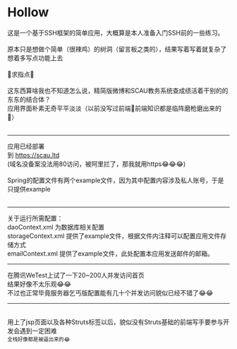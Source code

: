 # Hollow

这是一个基于SSH框架的简单应用，大概算是本人准备入门SSH前的一些练习。<br>
<br>原本只是想做个简单（很辣鸡）的树洞（留言板之类的），结果写着写着就复杂了想着多写点功能上去<br>
<br>🌚求指点🌚<br><br>
这东西算啥我也不知道怎么说，精简版微博和SCAU教务系统查成绩活着干别的的东东的结合体？<br>
应用界面朴素无奇平平淡淡（以前没写过前端🌚前端知识都是临阵磨枪磨出来的🌚）<br>
<br>
<hr>
应用已经部署<br>到
<a href="https://scau.ltd">https://scau.ltd</a>
<br>
(域名没备案没法用80访问，被阿里拦了，那我就用https😂😂😂)
<br><br>
Spring的配置文件有两个example文件，因为其中配置内容涉及私人账号，于是只提供example<br>
<br>

<hr>
关于运行所需配置：<br>
daoContext.xml 为数据库相关配置<br>
storageContext.xml 提供了example文件，根据文件内注释可以配置应用文件存储方式<br>
emailContext.xml 提供了example文件，此处配置本应用发送邮件的邮箱。<br>
<hr>

在腾讯WeTest上试了一下20~200人并发访问首页<br>
结果好像不太乐观😂😂<br>
不过也正常毕竟服务器乞丐版配置能有几十个并发访问貌似已经不错了😂😂<br>
<hr>

<br>用上了jsp页面以及各种Struts标签以后，貌似没有Struts基础的前端写手要参与开发会遇到一定困难<br>
<sub>全栈好像都是被逼出来的😂</sub><br>

